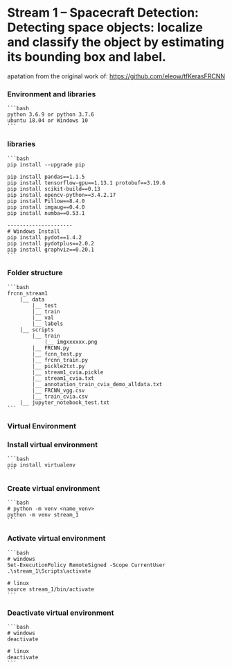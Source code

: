 # Stream 1 – Spacecraft Detection: Detecting space objects: localize and classify the object by estimating its bounding box and label.

apatation from the original work of: https://github.com/eleow/tfKerasFRCNN


### Environment and libraries

    ```bash
    python 3.6.9 or python 3.7.6
    ubuntu 18.04 or Windows 10
    ```
    
### libraries
    
    ```bash
    pip install --upgrade pip
    
    pip install pandas==1.1.5
    pip install tensorflow-gpu==1.13.1 protobuf==3.19.6
    pip install scikit-build==0.13
    pip install opencv-python==3.4.2.17
    pip install Pillow==8.4.0
    pip install imgaug==0.4.0
    pip install numba==0.53.1
    
    ---------------------
    # Windows Install 
    pip install pydot==1.4.2
    pip install pydotplus==2.0.2
    pip install graphviz==0.20.1
    ```
    
### Folder structure
    
    ```bash
    frcnn_stream1
    	|__ data
    	    |__ test
    		|__ train
    		|__ val
    		|__ labels
    	|__ scripts
    		|__ train
    			|__ imgxxxxxx.png
    		|__ FRCNN.py
    		|__ fcnn_test.py
    		|__ frcnn_train.py
    		|__ pickle2txt.py
    		|__ stream1_cvia.pickle
    		|__ stream1_cvia.txt
    		|__ annotation_train_cvia_demo_alldata.txt
    		|__ FRCNN_vgg.csv
    		|__ train_cvia.csv
    	|__ jupyter_notebook_test.txt
    ```
    
### Virtual Environment
    
### Install virtual environment
    
    ```bash
    pip install virtualenv
    ```
    
### Create virtual environment
    
    ```bash
    # python -m venv <name_venv>
    python -m venv stream_1
    ```
    
### Activate virtual environment
    
    ```bash
    # windows
    Set-ExecutionPolicy RemoteSigned -Scope CurrentUser
    .\stream_1\Scripts\activate
    
    # linux
    source stream_1/bin/activate
    ```
    
### Deactivate virtual environment
    
    ```bash
    # windows
    deactivate
    
    # linux
    deactivate
    ```

